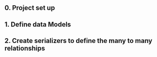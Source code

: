 ## 0. Project set up
## 1. Define data Models
## 2. Create serializers to define the many to many relationships
